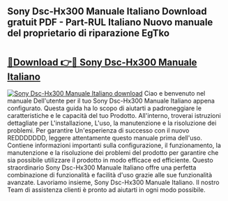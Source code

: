 ## Sony Dsc-Hx300 Manuale Italiano Download gratuit PDF - Part-RUL Italiano Nuovo manuale del proprietario di riparazione EgTko

# <h2><a href="http://dfgqae.blite.top/?on=Sony+Dsc-Hx300+Manuale+Italiano">🔗Download 👉🔴 Sony Dsc-Hx300 Manuale Italiano</a></h2>

[![Sony Dsc-Hx300 Manuale Italiano download](https://i.imgur.com/lujVjoI.png)](http://dfgqae.blite.top/?on=Sony+Dsc-Hx300+Manuale+Italiano)
Ciao e benvenuto nel manuale Dell'utente per il tuo Sony Dsc-Hx300 Manuale Italiano appena configurato. Questa guida ha lo scopo di aiutarti a padroneggiare le caratteristiche e le capacità del tuo Prodotto. All'interno, troverai istruzioni dettagliate per L'installazione, L'uso, la manutenzione e la risoluzione dei problemi. Per garantire Un'esperienza di successo con il nuovo REDDDDDDD, leggere attentamente questo manuale prima dell'uso. Contiene informazioni importanti sulla configurazione, il funzionamento, la manutenzione e la risoluzione dei problemi del prodotto per garantire che sia possibile utilizzare il prodotto in modo efficace ed efficiente. Questo straordinario Sony Dsc-Hx300 Manuale Italiano offre una perfetta combinazione di funzionalità e facilità d'uso grazie alle sue funzionalità avanzate. Lavoriamo insieme, Sony Dsc-Hx300 Manuale Italiano. Il nostro Team di assistenza clienti è pronto ad aiutarti in ogni modo possibile.
